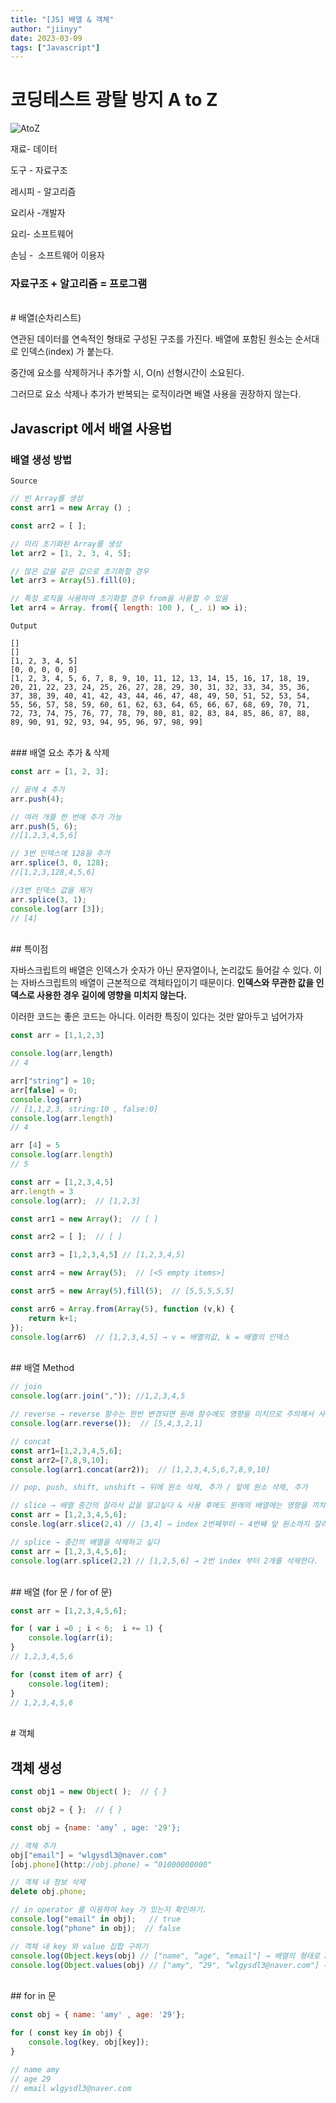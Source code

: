```yaml
---
title: "[JS] 배열 & 객체"
author: "jiinyy"
date: 2023-03-09
tags: ["Javascript"]
---
```


# 코딩테스트 광탈 방지 A to Z
![AtoZ](../../image/javascript.png)

재료- 데이터

도구 - 자료구조

레시피 - 알고리즘

요리사 -개발자

요리- 소프트웨어

손님 -  소프트웨어 이용자

### 자료구조 + 알고리즘 = 프로그램
<br>
# 배열(순차리스트)

연관된 데이터를 연속적인 형태로 구성된 구조를 가진다. 배열에 포함된 원소는 순서대로 인덱스(index) 가 붙는다.

중간에 요소를 삭제하거나 추가할 시, O(n) 선형시간이 소요된다.

그러므로 요소 삭제나 추가가 반복되는 로직이라면 배열 사용을 권장하지 않는다.

## Javascript 에서 배열 사용법

### 배열 생성 방법

`Source`

```jsx
// 빈 Array를 생성
const arr1 = new Array () ;

const arr2 = [ ];

// 미리 초기화된 Array를 생성
let arr2 = [1, 2, 3, 4, 5];

// 많은 값을 같은 값으로 초기화할 경우
let arr3 = Array(5).fill(0);

// 특정 로직을 사용하여 초기화할 경우 from을 사용할 수 있음
let arr4 = Array. from({ length: 100 ), (_. i) => i);
```

`Output`

```
[]
[]
[1, 2, 3, 4, 5]
[0, 0, 0, 0, 0]
[1, 2, 3, 4, 5, 6, 7, 8, 9, 10, 11, 12, 13, 14, 15, 16, 17, 18, 19, 20, 21, 22, 23, 24, 25, 26, 27, 28, 29, 30, 31, 32, 33, 34, 35, 36, 37, 38, 39, 40, 41, 42, 43, 44, 46, 47, 48, 49, 50, 51, 52, 53, 54, 55, 56, 57, 58, 59, 60, 61, 62, 63, 64, 65, 66, 67, 68, 69, 70, 71, 72, 73, 74, 75, 76, 77, 78, 79, 80, 81, 82, 83, 84, 85, 86, 87, 88, 89, 90, 91, 92, 93, 94, 95, 96, 97, 98, 99]
```
<br>
### 배열 요소 추가 & 삭제

```jsx
const arr = [1, 2, 3];

// 끝에 4 추가
arr.push(4); 

// 여러 개를 한 번에 추가 가능
arr.push(5, 6); 
//[1,2,3,4,5,6]

// 3번 인덱스에 128을 추가
arr.splice(3, 0, 128); 
//[1,2,3,128,4,5,6]

//3번 인덱스 값을 제거
arr.splice(3, 1);
console.log(arr [3]);
// [4]
```
<br>
## 특이점

자바스크립트의 배열은 인덱스가 숫자가 아닌 문자열이나, 논리값도 들어갈 수 있다. 이는 자바스크립트의 배열이 근본적으로 객체타입이기 때문이다. **인덱스와 무관한 값을 인덱스로 사용한 경우 길이에 영향을 미치지 않는다.** 

이러한 코드는 좋은 코드는 아니다. 이러한 특징이 있다는 것만 알아두고 넘어가자

```jsx
const arr = [1,1,2,3]

console.log(arr,length)
// 4

arr["string"] = 10;
arr[false] = 0;
console.log(arr) 
// [1,1,2,3, string:10 , false:0]
console.log(arr.length)
// 4

arr [4] = 5
console.log(arr.length)
// 5

const arr = [1,2,3,4,5]
arr.length = 3
console.log(arr);  // [1,2,3]

const arr1 = new Array();  // [ ]

const arr2 = [ ];  // [ ] 

const arr3 = [1,2,3,4,5] // [1,2,3,4,5]

const arr4 = new Array(5);  // [<5 empty items>]

const arr5 = new Array(5),fill(5);  // [5,5,5,5,5]

const arr6 = Array.from(Array(5), function (v,k) {
	return k+1;
});
console.log(arr6)  // [1,2,3,4,5] → v = 배열의값, k = 배열의 인덱스
```
<br>
## 배열 Method

```jsx
// join
console.log(arr.join(",")); //1,2,3,4,5

// reverse → reverse 함수는 한번 변경되면 원래 함수에도 영향을 미치므로 주의해서 사용해야한다.
console.log(arr.reverse());  // [5,4,3,2,1]

// concat
const arr1=[1,2,3,4,5,6];
const arr2=[7,8,9,10];
console.log(arr1.concat(arr2));  // [1,2,3,4,5,6,7,8,9,10]

// pop, push, shift, unshift → 뒤에 원소 삭제, 추가 / 앞에 원소 삭제, 추가

// slice → 배열 중간의 잘라서 값을 알고싶다 & 사용 후에도 원래의 배열에는 영향을 끼치지 않음
const arr = [1,2,3,4,5,6];
consle.log(arr.slice(2,4) // [3,4] → index 2번째부터 ~ 4번째 앞 원소까지 잘라낸다.

// splice → 중간의 배열을 삭제하고 싶다
const arr = [1,2,3,4,5,6];
console.log(arr.splice(2,2) // [1,2,5,6] → 2번 index 부터 2개를 삭제한다.
```
<br>
## 배열 (for 문 /  for of 문)

```jsx
const arr = [1,2,3,4,5,6];

for ( var i =0 ; i < 6;  i += 1) {
	console.log(arr(i);
}
// 1,2,3,4,5,6

for (const item of arr) {
	console.log(item);
}
// 1,2,3,4,5,6
```
<br>
# 객체

## 객체 생성

```jsx
const obj1 = new Object( );  // { }

const obj2 = { };  // { }

const obj = {name: 'amy’ , age: '29'};
```

```jsx
// 객체 추가
obj["email"] = "wlgysdl3@naver.com"
[obj.phone](http://obj.phone) = “01000000000"       

// 객체 내 정보 삭제 
delete obj.phone;

// in operator 를 이용하여 key 가 있는지 확인하기.
console.log("email" in obj);   // true
console.log("phone" in obj);  // false

// 객체 내 key 와 value 집합 구하기
console.log(Object.keys(obj) // ["name", “age", “email"] → 배열의 형태로 key 나옴 
console.log(Object.values(obj) // ["amy", “29", “wlgysdl3@naver.com"] → 배열의 형태로 value 나옴
```
<br>
## for in 문

```jsx
const obj = { name: 'amy' , age: '29'};  

for ( const key in obj) {
    console.log(key, obj[key]);
}

// name amy 
// age 29 
// email wlgysdl3@naver.com
```